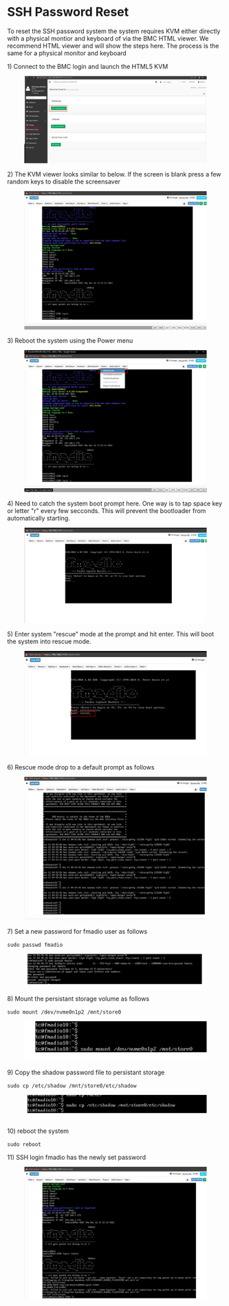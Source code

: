 # SSH Password Reset

To reset the SSH password system the system requires KVM either directly with a physical montior and keyboard of via the BMC HTML viewer. We recommend HTML viewer and will show the steps here. The process is the same for a physical monitor and keyboard

1\) Connect to the BMC login and launch the HTML5 KVM

<figure><img src="../.gitbook/assets/image (7).png" alt=""><figcaption></figcaption></figure>

2\) The KVM viewer looks similar to below. If the screen is blank press a few random keys to disable the screensaver

<figure><img src="../.gitbook/assets/image (6).png" alt=""><figcaption></figcaption></figure>

3\) Reboot the system using the Power menu

<figure><img src="../.gitbook/assets/image (74).png" alt=""><figcaption></figcaption></figure>

4\) Need to catch the system boot prompt here. One way is to tap space key or letter "r" every few secconds. This will prevent the bootloader from automatically starting.

<figure><img src="../.gitbook/assets/image.png" alt=""><figcaption></figcaption></figure>

5\) Enter system "rescue" mode at the prompt and hit enter. This will boot the system into rescue mode.

<figure><img src="../.gitbook/assets/image (77).png" alt=""><figcaption></figcaption></figure>

6\) Rescue mode drop to a default prompt as follows

<figure><img src="../.gitbook/assets/image (2).png" alt=""><figcaption></figcaption></figure>

7\) Set a new password for fmadio user  as follows

```
sudo passwd fmadio
```

<figure><img src="../.gitbook/assets/image (3).png" alt=""><figcaption></figcaption></figure>

8\) Mount the persistant storage volume as follows

```
sudo mount /dev/nvme0n1p2 /mnt/store0
```

<figure><img src="../.gitbook/assets/image (49).png" alt=""><figcaption></figcaption></figure>

9\) Copy the shadow password file to persistant storage

```
sudo cp /etc/shadow /mnt/store0/etc/shadow
```

<figure><img src="../.gitbook/assets/image (5).png" alt=""><figcaption></figcaption></figure>

10\) reboot the system

```
sudo reboot
```

11\) SSH login fmadio has the newly set password

<figure><img src="../.gitbook/assets/image (1).png" alt=""><figcaption></figcaption></figure>
